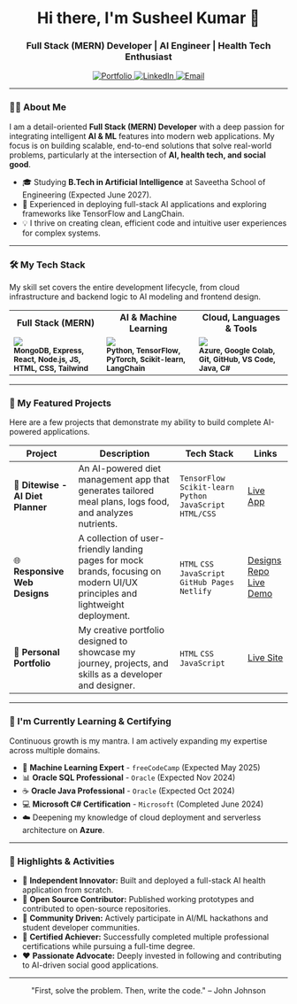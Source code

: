 <h1 align="center">Hi there, I'm Susheel Kumar 👋</h1>
<h3 align="center">Full Stack (MERN) Developer | AI Engineer | Health Tech Enthusiast</h3>

<p align="center">
  <a href="https://webpagesbypatel.github.io/susheel.porfolio/" target="_blank">
    <img src="https://img.shields.io/badge/Portfolio-2563EB?style=for-the-badge&logo=Arrow&logoColor=white" alt="Portfolio">
  </a>
  <a href="https://www.linkedin.com/in/susheel-kumar-50597029" target="_blank">
    <img src="https://img.shields.io/badge/LinkedIn-0A66C2?style=for-the-badge&logo=linkedin&logoColor=white" alt="LinkedIn">
  </a>
  <a href="mailto:thotasusheelkumar04@gmail.com">
    <img src="https://img.shields.io/badge/Email_Me-D14836?style=for-the-badge&logo=gmail&logoColor=white" alt="Email">
  </a>
</p>

---

### 👨‍💻 About Me

I am a detail-oriented **Full Stack (MERN) Developer** with a deep passion for integrating intelligent **AI & ML** features into modern web applications. My focus is on building scalable, end-to-end solutions that solve real-world problems, particularly at the intersection of **AI, health tech, and social good**.

- 🎓 Studying **B.Tech in Artificial Intelligence** at Saveetha School of Engineering (Expected June 2027).
- 🚀 Experienced in deploying full-stack AI applications and exploring frameworks like TensorFlow and LangChain.
- 💡 I thrive on creating clean, efficient code and intuitive user experiences for complex systems.

---

### 🛠️ My Tech Stack

My skill set covers the entire development lifecycle, from cloud infrastructure and backend logic to AI modeling and frontend design.

<table>
  <tr>
    <td align="center"><strong>Full Stack (MERN)</strong></td>
    <td align="center"><strong>AI & Machine Learning</strong></td>
    <td align="center"><strong>Cloud, Languages & Tools</strong></td>
  </tr>
  <tr>
    <td>
      <img src="https://skillicons.dev/icons?i=mongodb,express,react,nodejs,html,css,js,tailwind" /><br>
      <sub><b>MongoDB, Express, React, Node.js, JS, HTML, CSS, Tailwind</b></sub>
    </td>
    <td>
      <img src="https://skillicons.dev/icons?i=python,tensorflow,pytorch,sklearn" /><br>
      <sub><b>Python, TensorFlow, PyTorch, Scikit-learn, LangChain</b></sub>
    </td>
    <td>
      <img src="https://skillicons.dev/icons?i=azure,googlecolab,git,github,vscode,java,cs" /><br>
      <sub><b>Azure, Google Colab, Git, GitHub, VS Code, Java, C#</b></sub>
    </td>
  </tr>
</table>

---

### 🚀 My Featured Projects

Here are a few projects that demonstrate my ability to build complete AI-powered applications.

| Project                                    | Description                                                                                                   | Tech Stack                                                     | Links                                                                                                                             |
| ------------------------------------------ | ------------------------------------------------------------------------------------------------------------- | -------------------------------------------------------------- | --------------------------------------------------------------------------------------------------------------------------------- |
| 🥗 **Ditewise - AI Diet Planner**          | An AI-powered diet management app that generates tailored meal plans, logs food, and analyzes nutrients.          | `TensorFlow` `Scikit-learn` `Python` `JavaScript` `HTML/CSS` | [Live App](https://ditewise.netlify.app/community)                                                                                   |
| 🌐 **Responsive Web Designs**               | A collection of user-friendly landing pages for mock brands, focusing on modern UI/UX principles and lightweight deployment. | `HTML` `CSS` `JavaScript` `GitHub Pages` `Netlify`               | [Designs Repo](https://webpagesbypatel.github.io/designs/)<br>[Live Demo](https://makeoverbyyashi.netlify.app/)                 |
| 💼 **Personal Portfolio**                  | My creative portfolio designed to showcase my journey, projects, and skills as a developer and designer.         | `HTML` `CSS` `JavaScript`                                      | [Live Site](https://webpagesbypatel.github.io/susheel.porfolio/)                                                                     |


---

### 🌱 I'm Currently Learning & Certifying

Continuous growth is my mantra. I am actively expanding my expertise across multiple domains.

- 🤖 **Machine Learning Expert** - `freeCodeCamp` (Expected May 2025)
- 📊 **Oracle SQL Professional** - `Oracle` (Expected Nov 2024)
- ☕ **Oracle Java Professional** - `Oracle` (Expected Oct 2024)
- 💻 **Microsoft C# Certification** - `Microsoft` (Completed June 2024)
- ☁️ Deepening my knowledge of cloud deployment and serverless architecture on **Azure**.

---

### 🌟 Highlights & Activities

- 🚀 **Independent Innovator:** Built and deployed a full-stack AI health application from scratch.
- 🤝 **Open Source Contributor:** Published working prototypes and contributed to open-source repositories.
- 🧠 **Community Driven:** Actively participate in AI/ML hackathons and student developer communities.
- 🏅 **Certified Achiever:** Successfully completed multiple professional certifications while pursuing a full-time degree.
- ❤️ **Passionate Advocate:** Deeply invested in following and contributing to AI-driven social good applications.


---

<p align="center">
  "First, solve the problem. Then, write the code." – John Johnson
</p>
